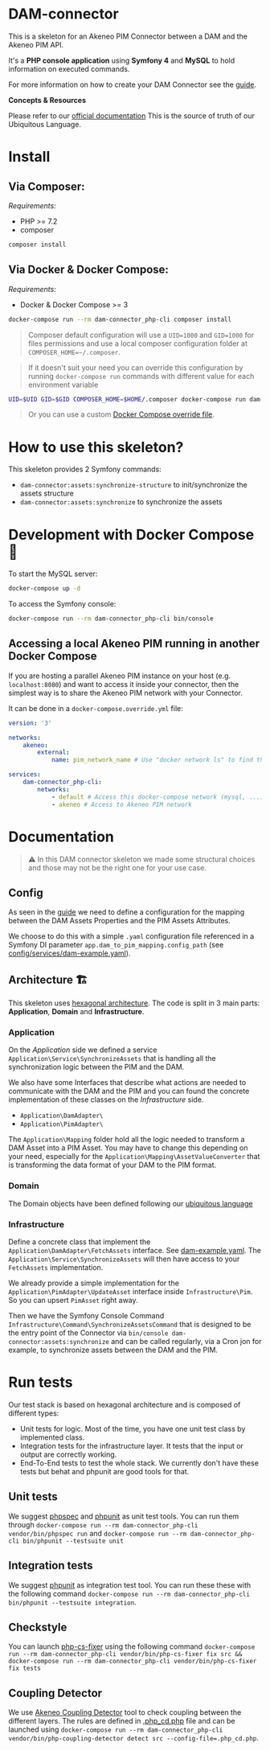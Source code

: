 # DAM-connector

This is a skeleton for an Akeneo PIM Connector between a DAM and the Akeneo PIM API.

It's a **PHP console application** using **Symfony 4** and **MySQL** to hold information on executed commands.

For more information on how to create your DAM Connector see the [guide](https://api.akeneo.com/documentation/asset-manager.html).

__Concepts & Resources__

Please refer to our [official documentation](https://api.akeneo.com/documentation/asset-manager.html#concepts-resources)
This is the source of truth of  our Ubiquitous Language. 


# Install

## Via Composer:

_Requirements:_
- PHP >= 7.2
- composer

```sh
composer install
```

## Via Docker & Docker Compose:

_Requirements:_
- Docker & Docker Compose >= 3


```sh
docker-compose run --rm dam-connector_php-cli composer install
```

> Composer default configuration will use a `UID=1000` and `GID=1000` for files permissions and use a local composer configuration folder at `COMPOSER_HOME=~/.composer`.

> If it doesn't suit your need you can override this configuration by running `docker-compose run` commands with different value for each environment variable
```sh
UID=$UID GID=$GID COMPOSER_HOME=$HOME/.composer docker-compose run dam-connector_php-cli composer install
```

> Or you can use a custom [Docker Compose override file](https://docs.docker.com/compose/extends/).

# How to use this skeleton?

This skeleton provides 2 Symfony commands:
- `dam-connector:assets:synchronize-structure` to init/synchronize the assets structure
- `dam-connector:assets:synchronize` to synchronize the assets

# Development with Docker Compose 🐳

To start the MySQL server:
```sh
docker-compose up -d
```

To access the Symfony console:
```sh
docker-compose run --rm dam-connector_php-cli bin/console
```

## Accessing a local Akeneo PIM running in another Docker Compose

If you are hosting a parallel Akeneo PIM instance on your host (e.g. `localhost:8080`) and want to access it inside your connector,
then the simplest way is to share the Akeneo PIM network with your Connector.

It can be done in a `docker-compose.override.yml` file:
```yaml
version: '3'

networks:
    akeneo:
        external:
            name: pim_network_name # Use "docker network ls" to find the name of your Akeneo PIM network.

services:
    dam-connector_php-cli:
        networks:
            - default # Access this docker-compose network (mysql, ...)
            - akeneo # Access to Akeneo PIM network
```


# Documentation

> ⚠️ In this DAM connector skeleton we made some structural choices and those may not be the right one for your use case.

## Config

As seen in the [guide](https://api.akeneo.com/documentation/asset-manager.html) we need to define a configuration for the mapping between the DAM Assets Properties and the PIM Assets Attributes.

We choose to do this with a simple `.yaml` configuration file referenced in a Symfony DI parameter `app.dam_to_pim_mapping.config_path` (see [config/services/dam-example.yaml](config/services/dam-adapter.yaml)).

## Architecture 🏗️

This skeleton uses [hexagonal architecture](https://en.wikipedia.org/wiki/Hexagonal_architecture_(software)).
The code is split in 3 main parts: **Application**, **Domain** and **Infrastructure**.

### Application

On the _Application_ side we defined a service `Application\Service\SynchronizeAssets` that is handling all the synchronization logic between the PIM and the DAM.

We also have some Interfaces that describe what actions are needed to communicate with the DAM and the PIM and you can found the concrete implementation of these classes on the _Infrastructure_ side.
- `Application\DamAdapter\`
- `Application\PimAdapter\`

The `Application\Mapping` folder hold all the logic needed to transform a DAM Asset into a PIM Asset. You may have to change this depending on your need, especially for the `Application\Mapping\AssetValueConverter` that is transforming the data format of your DAM to the PIM format.


### Domain

The Domain objects have been defined following our [ubiquitous language](https://api.akeneo.com/documentation/asset-manager.html#concepts-resources) 


### Infrastructure

Define a concrete class that implement the `Application\DamAdapter\FetchAssets` interface.
See [dam-example.yaml](config/services/dam-adapter.yaml).
The `Application\Service\SynchronizeAssets` will then have access to your `FetchAssets` implementation.

We already provide a simple implementation for the `Application\PimAdapter\UpdateAsset` interface inside `Infrastructure\Pim`.
So you can upsert `PimAsset` right away.

Then we have the Symfony Console Command `Infrastructure\Command\SynchronizeAssetsCommand`
that is designed to be the entry point of the Connector via `bin/console dam-connector:assets:synchronize`
and can be called regularly, via a Cron jon for example, to synchronize assets between the DAM and the PIM.


# Run tests

Our test stack is based on hexagonal architecture and is composed of different types:
- Unit tests for logic. Most of the time, you have one unit test class by implemented class.
- Integration tests for the infrastructure layer. It tests that the input or output are correctly working.
- End-To-End tests to test the whole stack. We currently don't have these tests but behat and phpunit are good tools for that. 

## Unit tests
We suggest [phpspec](https://www.phpspec.net/) and [phpunit](https://phpunit.de) as unit test tools.
You can run them through `docker-compose run --rm dam-connector_php-cli vendor/bin/phpspec run` and `docker-compose run --rm dam-connector_php-cli bin/phpunit --testsuite unit`

## Integration tests
We suggest [phpunit](https://phpunit.de) as integration test tool.
You can run these these with the following command `docker-compose run --rm dam-connector_php-cli bin/phpunit --testsuite integration`.

## Checkstyle
You can launch [php-cs-fixer](https://github.com/FriendsOfPHP/PHP-CS-Fixer) using the following command `docker-compose run --rm dam-connector_php-cli vendor/bin/php-cs-fixer fix src && docker-compose run --rm dam-connector_php-cli vendor/bin/php-cs-fixer fix tests`

## Coupling Detector
We use [Akeneo Coupling Detector](https://github.com/akeneo/php-coupling-detector) tool to check coupling between the different layers.
The rules are defined in [.php_cd.php](.php_cd.php) file and can be launched using `docker-compose run --rm dam-connector_php-cli vendor/bin/php-coupling-detector detect src --config-file=.php_cd.php`. 
